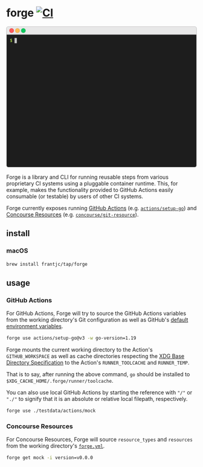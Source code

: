 # forge [![CI](https://github.com/frantjc/forge/actions/workflows/push.yml/badge.svg?branch=main&event=push)](https://github.com/frantjc/forge/actions)

<p align="center">
  <img src="https://raw.githubusercontent.com/frantjc/forge/main/docs/demo.gif">
</p>

Forge is a library and CLI for running reusable steps from various proprietary CI systems using a pluggable container runtime. This, for example, makes the functionality provided to GitHub Actions easily consumable (or testable) by users of other CI systems.

Forge currently exposes running [GitHub Actions](https://docs.github.com/en/actions/learn-github-actions/finding-and-customizing-actions) (e.g. [`actions/setup-go`](https://github.com/actions/setup-go)) and [Concourse Resources](https://concourse-ci.org/resources.html) (e.g. [`concourse/git-resource`](https://github.com/concourse/git-resource)).

## install

### macOS

```sh
brew install frantjc/tap/forge
```

## usage

### GitHub Actions

For GitHub Actions, Forge will try to source the GitHub Actions variables from the working directory's Git configuration as well as GitHub's [default environment variables](https://docs.github.com/en/actions/learn-github-actions/environment-variables#default-environment-variables).

```sh
forge use actions/setup-go@v3 -w go-version=1.19
```

Forge mounts the current working directory to the Action's `GITHUB_WORKSPACE` as well as cache directories respecting the [XDG Base Directory Specification](https://specifications.freedesktop.org/basedir-spec/basedir-spec-latest.html) to the Action's `RUNNER_TOOLCACHE` and `RUNNER_TEMP`.

That is to say, after running the above command, `go` should be installed to `$XDG_CACHE_HOME/.forge/runner/toolcache`.

You can also use local GitHub Actions by starting the reference with `"/"` or `"./"` to signify that it is an absolute or relative local filepath, respectively.

```sh
forge use ./testdata/actions/mock
```

### Concourse Resources

For Concourse Resources, Forge will source `resource_types` and `resources` from the working directory's [`forge.yml`](forge.yml).

```sh
forge get mock -i version=v0.0.0
```
